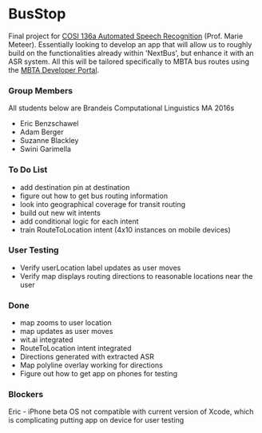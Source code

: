 # BusStop
Final project for [COSI 136a Automated Speech Recognition](http://www.cs.brandeis.edu/~cs136a/) (Prof. Marie Meteer). Essentially looking to develop an app that will allow us to roughly build on the functionalities already within 'NextBus', but enhance it with an ASR system. All this will be tailored specifically to MBTA bus routes using the [MBTA Developer Portal](http://realtime.mbta.com/portal).

### Group Members
All students below are Brandeis Computational Linguistics MA 2016s
- Eric Benzschawel
- Adam Berger
- Suzanne Blackley
- Swini Garimella

### To Do List
- add destination pin at destination
- figure out how to get bus routing information
- look into geographical coverage for transit routing
- build out new wit intents
- add conditional logic for each intent
- train RouteToLocation intent (4x10 instances on mobile devices)

### User Testing
- Verify userLocation label updates as user moves
- Verify map displays routing directions to reasonable locations near the user

### Done
- map zooms to user location
- map updates as user moves
- wit.ai integrated
- RouteToLocation intent integrated
- Directions generated with extracted ASR
- Map polyline overlay working for directions
- Figure out how to get app on phones for testing

### Blockers
Eric - iPhone beta OS not compatible with current version of Xcode, which is complicating putting app on device for user testing
